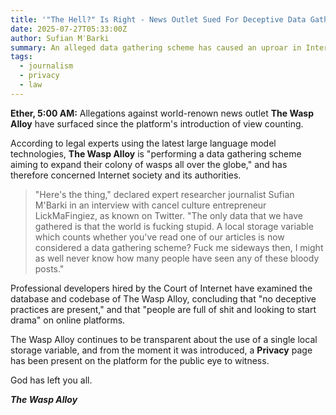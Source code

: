 ```yaml
---
title: '"The Hell?" Is Right - News Outlet Sued For Deceptive Data Gathering Scheme'
date: 2025-07-27T05:33:00Z
author: Sufian M′Barki
summary: An alleged data gathering scheme has caused an uproar in Internet society.
tags:
  - journalism
  - privacy
  - law
---
```

**Ether, 5:00 AM:** Allegations against world-renown news outlet **The Wasp Alloy** have surfaced since the platform's introduction of view counting.

According to legal experts using the latest large language model technologies, **The Wasp Alloy** is "performing a data gathering scheme aiming to expand their colony of wasps all over the globe," and has therefore concerned Internet society and its authorities.

> "Here's the thing," declared expert researcher journalist Sufian M'Barki in an interview with cancel culture entrepreneur LickMaFingiez, as known on Twitter. "The only data that we have gathered is that the world is fucking stupid. A local storage variable which counts whether you've read one of our articles is now considered a data gathering scheme? Fuck me sideways then, I might as well never know how many people have seen any of these bloody posts."

Professional developers hired by the Court of Internet have examined the database and codebase of The Wasp Alloy, concluding that "no deceptive practices are present," and that "people are full of shit and looking to start drama" on online platforms.

The Wasp Alloy continues to be transparent about the use of a single local storage variable, and from the moment it was introduced, a **Privacy** page has been present on the platform for the public eye to witness.

God has left you all.

***The Wasp Alloy***
